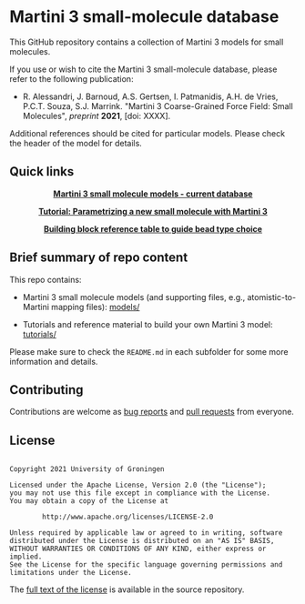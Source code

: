 
# Martini 3 small-molecule database

This GitHub repository contains a collection of Martini 3 models for small molecules.

If you use or wish to cite the Martini 3 small-molecule database, please refer to the following publication:

- R. Alessandri, J. Barnoud, A.S. Gertsen, I. Patmanidis, A.H. de Vries, P.C.T. Souza, S.J. Marrink.
  "Martini 3 Coarse-Grained Force Field: Small Molecules", *preprint* **2021**, [doi: XXXX].
 
Additional references should be cited for particular models. Please check the header of the model for details.
 


## Quick links

<p align="center">
  <a href="https://github.com/ricalessandri/Martini3-small-molecules/blob/main/models/martini_v3.0_small_molecules.itp"><b>Martini 3 small molecule models - current database</b></a>
</p>

<p align="center">
  <a href="https://github.com/ricalessandri/Martini3-small-molecules/blob/main/tutorials/M3tutorials--parameterizing-a-new-small-molecule.md"><b>Tutorial: Parametrizing a new small molecule with Martini 3</b></a>
</p>

<p align="center">
  <a href="https://github.com/ricalessandri/Martini3-small-molecules/blob/main/tutorials/building_block_table.pdf"><b>Building block reference table to guide bead type choice</b></a>
</p>



## Brief summary of repo content

This repo contains:

- Martini 3 small molecule models (and supporting files, e.g., atomistic-to-Martini mapping files):
  [models/](https://github.com/ricalessandri/Martini3-small-molecules/blob/master/models)

- Tutorials and reference material to build your own Martini 3 model: 
  [tutorials/](https://github.com/ricalessandri/Martini3-small-molecules/blob/master/tutorials)

Please make sure to check the `README.md` in each subfolder for some more information and details. 



## Contributing

Contributions are welcome as [bug reports] and [pull requests] from everyone.



## License

<pre><code>
Copyright 2021 University of Groningen

Licensed under the Apache License, Version 2.0 (the "License");
you may not use this file except in compliance with the License.
You may obtain a copy of the License at

        http://www.apache.org/licenses/LICENSE-2.0

Unless required by applicable law or agreed to in writing, software
distributed under the License is distributed on an "AS IS" BASIS,
WITHOUT WARRANTIES OR CONDITIONS OF ANY KIND, either express or implied.
See the License for the specific language governing permissions and
limitations under the License.
</code></pre>

The [full text of the license](https://github.com/ricalessandri/Martini3-small-molecules/blob/master/LICENSE) 
is available in the source repository.



[bug reports]: https://github.com/ricalessandri/Martini3-small-molecules/issues
[pull requests]: https://github.com/ricalessandri/Martini3-small-molecules/pulls
